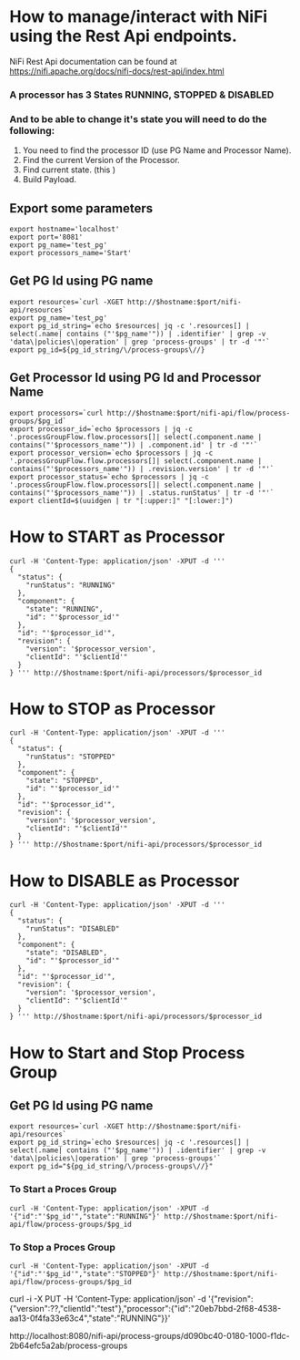 
# How to manage/interact with NiFi using the Rest Api endpoints.

NiFi Rest Api documentation can be found at https://nifi.apache.org/docs/nifi-docs/rest-api/index.html


### A processor has 3 States **RUNNING, STOPPED & DISABLED**

### And to be able to change it's state you will need to do the following:
1. You need to find the processor ID (use PG Name and Processor Name).
2. Find the current Version of the Processor.
3. Find current state. (this )
4. Build Payload.

## Export some parameters
```
export hostname='localhost'
export port='8081'
export pg_name='test_pg'
export processors_name='Start'
```

## Get PG Id using PG name
```
export resources=`curl -XGET http://$hostname:$port/nifi-api/resources`
export pg_name='test_pg'
export pg_id_string=`echo $resources| jq -c '.resources[] | select(.name| contains ("'$pg_name'")) | .identifier' | grep -v 'data\|policies\|operation' | grep 'process-groups' | tr -d '"'`
export pg_id=${pg_id_string/\/process-groups\//}
```

## Get Processor Id using PG Id and Processor Name
```
export processors=`curl http://$hostname:$port/nifi-api/flow/process-groups/$pg_id`
export processor_id=`echo $processors | jq -c '.processGroupFlow.flow.processors[]| select(.component.name | contains("'$processors_name'")) | .component.id' | tr -d '"'`
export processor_version=`echo $processors | jq -c '.processGroupFlow.flow.processors[]| select(.component.name | contains("'$processors_name'")) | .revision.version' | tr -d '"'`
export processor_status=`echo $processors | jq -c '.processGroupFlow.flow.processors[]| select(.component.name | contains("'$processors_name'")) | .status.runStatus' | tr -d '"'`
export clientId=$(uuidgen | tr "[:upper:]" "[:lower:]")
```

# How to START as Processor
```
curl -H 'Content-Type: application/json' -XPUT -d '''
{
  "status": {
    "runStatus": "RUNNING"
  },
  "component": {
    "state": "RUNNING",
    "id": "'$processor_id'"
  },
  "id": "'$processor_id'",
  "revision": {
    "version": '$processor_version',
    "clientId": "'$clientId'"
  }
} ''' http://$hostname:$port/nifi-api/processors/$processor_id
```

# How to STOP as Processor
```
curl -H 'Content-Type: application/json' -XPUT -d '''
{
  "status": {
    "runStatus": "STOPPED"
  },
  "component": {
    "state": "STOPPED",
    "id": "'$processor_id'"
  },
  "id": "'$processor_id'",
  "revision": {
    "version": '$processor_version',
    "clientId": "'$clientId'"
  }
} ''' http://$hostname:$port/nifi-api/processors/$processor_id
```


# How to DISABLE as Processor
```
curl -H 'Content-Type: application/json' -XPUT -d '''
{
  "status": {
    "runStatus": "DISABLED"
  },
  "component": {
    "state": "DISABLED",
    "id": "'$processor_id'"
  },
  "id": "'$processor_id'",
  "revision": {
    "version": '$processor_version',
    "clientId": "'$clientId'"
  }
} ''' http://$hostname:$port/nifi-api/processors/$processor_id
```


# How to Start and Stop Process Group 

## Get PG Id using PG name
```
export resources=`curl -XGET http://$hostname:$port/nifi-api/resources`
export pg_id_string=`echo $resources| jq -c '.resources[] | select(.name| contains ("'$pg_name'")) | .identifier' | grep -v 'data\|policies\|operation' | grep 'process-groups'`
export pg_id="${pg_id_string/\/process-groups\//}"
```

### To Start a Proces Group  
```
curl -H 'Content-Type: application/json' -XPUT -d '{"id":"'$pg_id'","state":"RUNNING"}' http://$hostname:$port/nifi-api/flow/process-groups/$pg_id
```
### To Stop a Proces Group  
```
curl -H 'Content-Type: application/json' -XPUT -d '{"id":"'$pg_id'","state":"STOPPED"}' http://$hostname:$port/nifi-api/flow/process-groups/$pg_id
```

curl -i -X PUT -H 'Content-Type: application/json' -d '{"revision":{"version":??,"clientId":"test"},"processor":{"id":"20eb7bbd-2f68-4538-aa13-0f4fa33e63c4","state":"RUNNING"}}' 



http://localhost:8080/nifi-api/process-groups/d090bc40-0180-1000-f1dc-2b64efc5a2ab/process-groups



